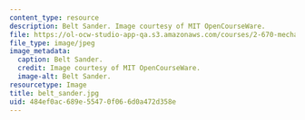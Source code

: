 ```yaml
---
content_type: resource
description: Belt Sander. Image courtesy of MIT OpenCourseWare.
file: https://ol-ocw-studio-app-qa.s3.amazonaws.com/courses/2-670-mechanical-engineering-tools-january-iap-2004/484ef0ac689e55470f066d0a472d358e_belt_sander.jpg
file_type: image/jpeg
image_metadata:
  caption: Belt Sander.
  credit: Image courtesy of MIT OpenCourseWare.
  image-alt: Belt Sander.
resourcetype: Image
title: belt_sander.jpg
uid: 484ef0ac-689e-5547-0f06-6d0a472d358e
---
```

